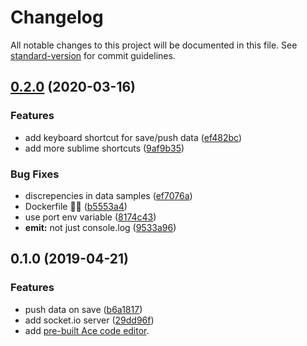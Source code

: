 # Changelog

All notable changes to this project will be documented in this file. See [standard-version](https://github.com/conventional-changelog/standard-version) for commit guidelines.

## [0.2.0](https://github.com/julie-ng/newtonjs-demo-data-editor/compare/v0.1.0...v0.2.0) (2020-03-16)


### Features

* add keyboard shortcut for save/push data ([ef482bc](https://github.com/julie-ng/newtonjs-demo-data-editor/commit/ef482bc04ac2b207c94d16a848688c7d1e28fc37))
* add more sublime shortcuts ([9af9b35](https://github.com/julie-ng/newtonjs-demo-data-editor/commit/9af9b35771c4600b700b04539b951dfd14b03a6c))


### Bug Fixes

* discrepencies in data samples ([ef7076a](https://github.com/julie-ng/newtonjs-demo-data-editor/commit/ef7076a62e372fdce8e4da62f5b0214625c937e2))
* Dockerfile 🤦‍♀️ ([b5553a4](https://github.com/julie-ng/newtonjs-demo-data-editor/commit/b5553a4cd1f48a169263868508dd0f6f36ad51d8))
* use port env variable ([8174c43](https://github.com/julie-ng/newtonjs-demo-data-editor/commit/8174c438fcddb528a6f65d898a2b63616e344a08))
* **emit:** not just console.log ([9533a96](https://github.com/julie-ng/newtonjs-demo-data-editor/commit/9533a966d02e5fb4a32726b29a76b00da921b211))

<a name="0.1.0"></a>

## 0.1.0 (2019-04-21)


### Features

* push data on save ([b6a1817](https://github.com/julie-ng/newtonjs-demo-data-server/commit/b6a1817))
* add socket.io server ([29dd96f](https://github.com/julie-ng/newtonjs-demo-data-server/commit/29dd96f))
* add [pre-built Ace code editor](https://github.com/ajaxorg/ace-builds).
